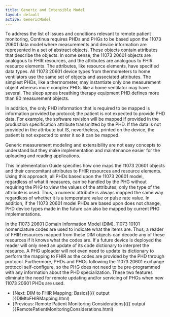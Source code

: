 ```yaml
---
title: Generic and Extensible Model
layout: default
active: GenericModel
---
```


To address the list of issues and conditions relevant to remote patient monitoring, Continua requires PHDs and PHGs to be based upon the 11073 20601 data model where measurements and device information are represented in a set of abstract objects. These objects contain attributes that describe the objects. In some sense, the 11073 20601 objects are analogous to FHIR resources, and the attributes are analogous to FHIR resource elements. The attributes, like resource elements, have specified data types. All 11073 20601 device types from thermometers to home ventilators use the same set of objects and associated attributes. The simplest PHDs, like a thermometer, may instantiate only one measurement object whereas more complex PHDs like a home ventilator may have several. The sleep apnea breathing therapy equipment PHD defines more than 80 measurement objects.

In addition, the only PHD information that is required to be mapped is information provided by protocol; the patient is not expected to provide PHD data. For example, the software revision will be mapped if provided in the production specification attribute transmitted by the PHD. If the data is not provided in the attribute but IS, nevertheless, printed on the device, the patient is not expected to enter it so it can be mapped.

Generic measurement modeling and extensibility are not easy concepts to understand but they make implementation and maintenance easier for the uploading and reading applications.

This Implementation Guide specifies how one maps the 11073 20601 objects and their concomitant attributes to FHIR resources and resource elements. Using this approach, all PHDs based upon the 11073 20601 model, regardless of what it measures, can be handled by the PHG without requiring the PHG to view the values of the attributes; only the type of the attribute is used. Thus, a numeric attribute is always mapped the same way regardless of whether it is a temperature value or pulse rate value. In addition, if the 11073 20601 model PHDs are based upon does not change, PHD device types made in the future can also be mapped by current PHG implementations.

In the 11073 20601 Domain Information Model (DIM), 11073 10101 nomenclature codes are used to indicate what the items are. Thus, a reader of FHIR resources mapped from these DIM objects can decode any of these resources if it knows what the codes are. If a future device is deployed the reader will only need an update of its code dictionary to interpret the resource. A PHG uploader will not even need to update its dictionary to perform the mapping to FHIR as the codes are provided by the PHD through protocol. Furthermore, PHDs and PHGs following the 11073 20601 exchange protocol self-configure, so the PHG does not need to be pre-programmed with any information about the PHD specialization. These two features eliminate the need for remote updating and/or servicing of PHGs when new 11073 20601 PHDs are used.

 - [Next: DIM to FHIR Mapping; Basics]({{ output }}DIMtoFHIRMapping.html)
 - [Previous: Remote Patient Monitoring Considerations]({{ output }}RemotePatientMonitoringConsiderations.html)